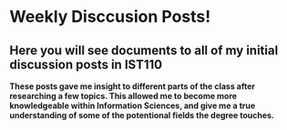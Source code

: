<h1>Weekly Disccusion Posts!</h1>
<h2>Here you will see documents to all of my initial discussion posts in IST110</h2>
<b>These posts gave me insight to different parts of the class after researching a few topics. This allowed me to become more knowledgeable within Information Sciences, and give me a true understanding of some of the potentional fields the degree touches.</b>
